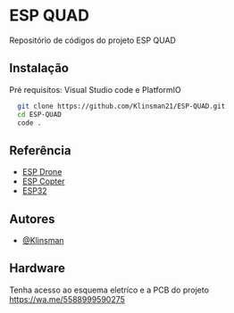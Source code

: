 
# ESP QUAD

Repositório de códigos do projeto ESP QUAD



## Instalação

Pré requisitos:
Visual Studio code
e   PlatformIO

```bash
  git clone https://github.com/Klinsman21/ESP-QUAD.git
  cd ESP-QUAD
  code .
```

    
## Referência

 - [ESP Drone](https://espressif-docs.readthedocs-hosted.com/projects/espressif-esp-drone/en/latest/gettingstarted.html)
 - [ESP Copter](https://espcopter.com/)
 - [ESP32](https://www.espressif.com/en/products/socs/esp32)


## Autores

- [@Klinsman](https://github.com/Klinsman21)


## Hardware

Tenha acesso ao esquema eletríco e a PCB do projeto
https://wa.me/5588999590275



